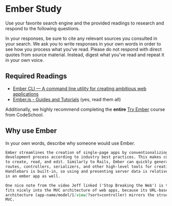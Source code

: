 # Ember Study

Use your favorite search engine and the provided readings to research and
respond to the following questions.

In your responses, be sure to cite any relevant sources you consulted in your
search. We ask you to write responses in your own words in order to see how you
process what you've read. Please do not respond with direct quotes from source
material. Instead, digest what you've read and repeat it in your own voice.

## Required Readings

-   [Ember CLI — A command line utility for creating ambitious web applications](http://ember-cli.com/user-guide/)
-   [Ember.js - Guides and Tutorials](https://guides.emberjs.com/v2.4.0/) (yes,
    read them all)

Additionally, we highly recommend completing the **entire** [Try
Ember](https://www.codeschool.com/courses/try-ember) course from CodeSchool.

## Why use Ember

In your own words, describe why someone would use Ember.

```md
Ember streamlines the creation of single-page apps by conventionalizing the
development process according to industry best practices. This makes code easier
to create, read, and edit. Similarly to Rails, Ember can quickly generate models,
routes, controllers, serializers, and other high-level tools for creating SPAs.
Handlebars is built-in, so using and presenting server data is relatively simple
in an ember app as well.

One nice note from the video Jeff linked ('Stop Breaking the Web') is that Ember
fits nicely into the MVC architecture of web apps, because its URL-based SPA
architecture (app-name/model/1[view]?sort=controller) mirrors the structure of
MVC.
```
